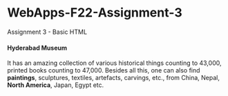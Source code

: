 # WebApps-F22-Assignment-3
Assignment 3 - Basic HTML
#### Hyderabad Museum
 It has an amazing collection of various historical things counting to 43,000, printed books counting to 47,000. Besides all this, one can also find **paintings**, sculptures, textiles, artefacts, carvings, etc., from China, Nepal, **North America**, Japan, Egypt etc.
 